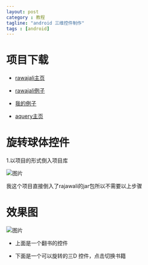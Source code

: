 ```yaml
---
layout: post
category : 教程
tagline: "android 三维控件制作"
tags : [android]
---
```


# 项目下载 #

* [rawajali主页](https://github.com/MasDennis/Rajawali)

* [rawajali例子](https://github.com/MasDennis/RajawaliExamples)

* [我的例子](https://github.com/ExDog/android-exdog)

* [aquery主页](http://code.google.com/p/android-query/)


# 旋转球体控件 #
1.以项目的形式倒入项目库

 ![图片](../..//media/2013-11-27-1.png)

  我这个项目直接倒入了rajawali的jar包所以不需要以上步骤


# 效果图 #

![图片](../../media/2013-11-28-1.png)


 * 上面是一个翻书的控件

 * 下面是一个可以旋转的三D 控件，点击切换书籍